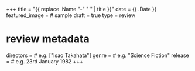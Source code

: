 +++
title = "{{ replace .Name "-" " " | title }}"
date = {{ .Date }}
featured_image = # sample
draft = true
type = review

# review metadata
directors = # e.g. ["Isao Takahata"]
genre = # e.g. "Science Fiction"
release = # e.g. 23rd January 1982
+++

